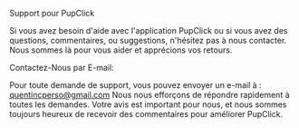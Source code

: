 Support pour PupClick

Si vous avez besoin d'aide avec l'application PupClick ou si vous avez des questions, commentaires, ou suggestions, n'hésitez pas à nous contacter. Nous sommes là pour vous aider et apprécions vos retours.

Contactez-Nous par E-mail:

Pour toute demande de support, vous pouvez envoyer un e-mail à : quentincperso@gmail.com
Nous nous efforçons de répondre rapidement à toutes les demandes. Votre avis est important pour nous, et nous sommes toujours heureux de recevoir des commentaires pour améliorer PupClick.

